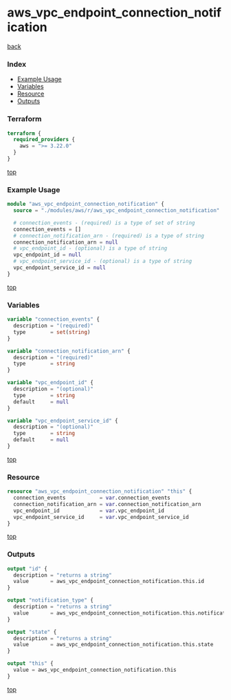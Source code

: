 # aws_vpc_endpoint_connection_notification

[back](../aws.md)

### Index

- [Example Usage](#example-usage)
- [Variables](#variables)
- [Resource](#resource)
- [Outputs](#outputs)

### Terraform

```terraform
terraform {
  required_providers {
    aws = ">= 3.22.0"
  }
}
```

[top](#index)

### Example Usage

```terraform
module "aws_vpc_endpoint_connection_notification" {
  source = "./modules/aws/r/aws_vpc_endpoint_connection_notification"

  # connection_events - (required) is a type of set of string
  connection_events = []
  # connection_notification_arn - (required) is a type of string
  connection_notification_arn = null
  # vpc_endpoint_id - (optional) is a type of string
  vpc_endpoint_id = null
  # vpc_endpoint_service_id - (optional) is a type of string
  vpc_endpoint_service_id = null
}
```

[top](#index)

### Variables

```terraform
variable "connection_events" {
  description = "(required)"
  type        = set(string)
}

variable "connection_notification_arn" {
  description = "(required)"
  type        = string
}

variable "vpc_endpoint_id" {
  description = "(optional)"
  type        = string
  default     = null
}

variable "vpc_endpoint_service_id" {
  description = "(optional)"
  type        = string
  default     = null
}
```

[top](#index)

### Resource

```terraform
resource "aws_vpc_endpoint_connection_notification" "this" {
  connection_events           = var.connection_events
  connection_notification_arn = var.connection_notification_arn
  vpc_endpoint_id             = var.vpc_endpoint_id
  vpc_endpoint_service_id     = var.vpc_endpoint_service_id
}
```

[top](#index)

### Outputs

```terraform
output "id" {
  description = "returns a string"
  value       = aws_vpc_endpoint_connection_notification.this.id
}

output "notification_type" {
  description = "returns a string"
  value       = aws_vpc_endpoint_connection_notification.this.notification_type
}

output "state" {
  description = "returns a string"
  value       = aws_vpc_endpoint_connection_notification.this.state
}

output "this" {
  value = aws_vpc_endpoint_connection_notification.this
}
```

[top](#index)